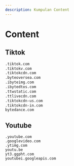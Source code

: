 ```yaml
---
description: Kumpulan Content
---
```


# Content

## Tiktok

```bash
.tiktok.com
.tiktokv.com
.tiktokcdn.com
.byteoversea.com
.ibyteimg.com
.ibytedtos.com
.ttwstatic.com
.ttlivecdn.com
.tiktokcdn-us.com
.tiktokcdn-in.com
bytedance.com
```

## Youtube

```
.youtube.com
.googlevideo.com
.ytimg.com
youtu.be 
yt3.ggpht.com
youtubei.googleapis.com
```

